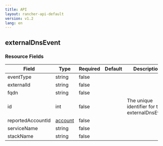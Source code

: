 ```yaml
---
title: API
layout: rancher-api-default
version: v1.2
lang: en
---
```


## externalDnsEvent





### Resource Fields

Field | Type | Required | Default | Description
---|---|---|---|---
eventType | string | false |  | 
externalId | string | false |  | 
fqdn | string | false |  | 
id | int | false |  | The unique identifier for the externalDnsEvent
reportedAccountId | [account]({{site.baseurl}}/rancher/{{page.version}}/{{page.lang}}/api/api-resources/account/) | false |  | 
serviceName | string | false |  | 
stackName | string | false |  | 

